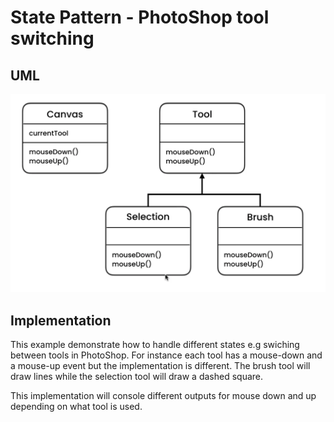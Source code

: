 # State Pattern - PhotoShop tool switching

## UML

![Pattern UML](./img/state.png)

## Implementation

This example demonstrate how to handle different states e.g swiching between tools in PhotoShop.
For instance each tool has a mouse-down and a mouse-up event but the implementation is different.
The brush tool will draw lines while the selection tool will draw a dashed square.

This implementation will console different outputs for mouse down and up depending on what tool is used.
